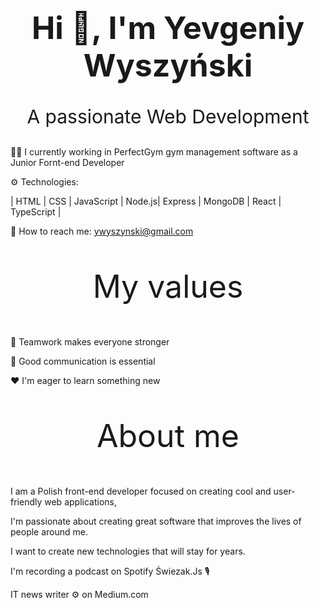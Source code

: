 <h1 style="font-size: 50px; text-align: center">Hi 👋, I'm Yevgeniy Wyszyński</h2>

<p style="font-size: 30px; text-align: center">A passionate Web Development</p>

👷‍♂️ I currently working in PerfectGym gym management software as a Junior Fornt-end Developer

:gear: Technologies:

| HTML | CSS | JavaScript | Node.js| Express | MongoDB | React | TypeScript |

📧 How to reach me: ywyszynski@gmail.com

<p style="font-size: 50px; text-align: center">My values</p>

👐 Teamwork makes everyone stronger

🔑 Good communication is essential

♥️ I'm eager to learn something new

<p style="font-size: 50px; text-align: center">About me</p>

I am a Polish front-end developer focused on creating cool and user-friendly web applications,

I'm passionate about creating great software that improves the lives of people around me.

I want to create new technologies that will stay for years.

I'm recording a podcast on Spotify Świezak.Js :studio_microphone:

IT news writer ⚙️ on Medium.com
